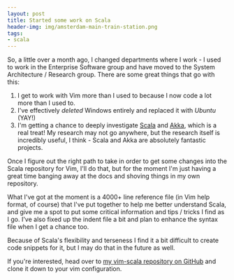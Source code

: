 ```yaml
---
layout: post
title: Started some work on Scala
header-img: img/amsterdam-main-train-station.png
tags:
- scala
---
```

So, a little over a month ago, I changed departments where I work - I used to work in the Enterprise Software group and have moved to the System Architecture / Research group. There are some great things that go with this:

1. I get to work with Vim more than I used to because I now code a lot more than I used to.
2. I've effectively *deleted* Windows entirely and replaced it with *Ubuntu* (YAY!)
3. I'm getting a chance to deeply investigate [Scala](http://scala-lang.org) and [Akka](http://akka.io), which is a real treat! My research may not go anywhere, but the research itself is incredibly useful, I think - Scala and Akka are absolutely fantastic projects.

Once I figure out the right path to take in order to get some changes into the Scala repository for Vim, I'll do that, but for the moment I'm just having a great time banging away at the docs and shoving things in my own repository.

What I've got at the moment is a 4000+ line reference file (in Vim help format, of course) that I've put together to help me better understand Scala, and give me a spot to put some critical information and tips / tricks I find as I go. I've also fixed up the indent file a bit and plan to enhance the syntax file when I get a chance too.

Because of Scala's flexibility and terseness I find it a bit difficult to create code snippets for it, but I may do that in the future as well.

If you're interested, head over to [my vim-scala repository on GitHub](http://github.com/ewiplayer/vim-scala) and clone it down to your vim configuration.
